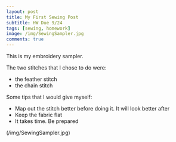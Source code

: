 ```yaml
---
layout: post
title: My First Sewing Post
subtitle: HW Due 9/24
tags: [sewing, homework]
image: /img/SewingSampler.jpg
comments: true
---
```


This is my embroidery sampler. 

The two stitches that I chose to do were: 
- the feather stitch
- the chain stitch

Some tips that I would give myself:
- Map out the stitch better before doing it. It will look better after
- Keep the fabric flat
- It takes time. Be prepared

(/img/SewingSampler.jpg)



